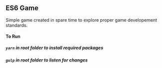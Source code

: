 ## ES6 Game
Simple game created in spare time to explore proper game developement standards.

#### To Run
##### `yarn` in root folder to install required packages
##### `gulp` in root folder to listen for changes